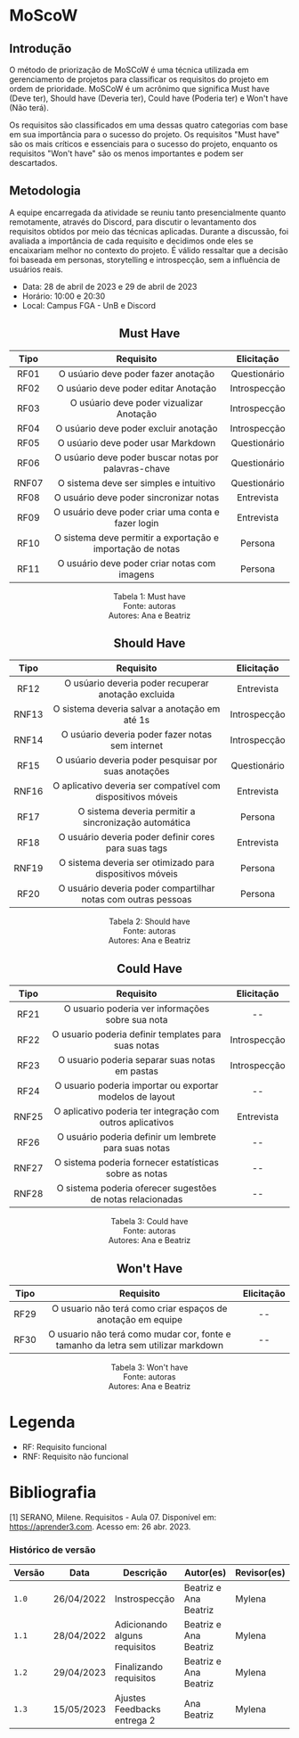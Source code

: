 # MoScoW

## Introdução

<p>
O método de priorização de MoSCoW é uma técnica utilizada em gerenciamento de projetos para classificar os requisitos do projeto em ordem de prioridade.
MoSCoW é um acrônimo que significa Must have (Deve ter), Should have (Deveria ter), Could have (Poderia ter) e Won't have (Não terá).
</p>
<p>
Os requisitos são classificados em uma dessas quatro categorias com base em sua importância para o sucesso do projeto. 
Os requisitos "Must have" são os mais críticos e essenciais para o sucesso do projeto, enquanto os requisitos "Won't have" 
são os menos importantes e podem ser descartados.
</p>

## Metodologia

A equipe encarregada da atividade se reuniu tanto presencialmente quanto remotamente, através do Discord, para discutir o levantamento dos requisitos obtidos por meio das técnicas aplicadas. Durante a discussão, foi avaliada a importância de cada requisito e decidimos onde eles se encaixariam melhor no contexto do projeto. É válido ressaltar que a decisão foi baseada em personas, storytelling e introspecção, sem a influência de usuários reais.

- Data: 28 de abril de 2023 e 29 de abril de 2023
- Horário: 10:00 e 20:30
- Local: Campus FGA - UnB e Discord

<center>

## Must Have

| Tipo  |                         Requisito                          |  Elicitação  |
| :---: | :--------------------------------------------------------: | :----------: |
| RF01  |            O usúario deve poder fazer anotação             | Questionário |
| RF02  |            O usúario deve poder editar Anotação            | Introspecção |
| RF03  |          O usúario deve poder vizualizar Anotação          | Introspecção |
| RF04  |           O usúario deve poder excluir anotação            | Introspecção |
| RF05  |             O usúario deve poder usar Markdown             | Questionário |
| RF06  |    O usúario deve poder buscar notas por palavras-chave    | Questionário |
| RNF07 |           O sistema deve ser simples e intuitivo           | Questionário |
| RF08  |           O usuário deve poder sincronizar notas           |  Entrevista  |
| RF09  |     O usuário deve poder criar uma conta e fazer login     |  Entrevista  |
| RF10  | O sistema deve permitir a exportação e importação de notas |   Persona    |
| RF11  |        O usuário deve poder criar notas com imagens        |   Persona    |
<p align="center"> Tabela 1: Must have <br> Fonte: autoras <br> Autores: Ana e Beatriz </p>


## Should Have
  
| Tipo  |                           Requisito                           |  Elicitação  |
| :---: | :-----------------------------------------------------------: | :----------: |
| RF12  |      O usúario deveria poder recuperar anotação excluida      |  Entrevista  |
| RNF13 |         O sistema deveria salvar a anotação em até 1s         | Introspecção |
| RNF14 |       O usúario deveria poder fazer notas sem internet        | Introspecção |
| RF15  |     O usúario deveria poder pesquisar por suas anotações      | Questionário |
| RNF16 |  O aplicativo deveria ser compatível com dispositivos móveis  |  Entrevista  |
| RF17  |     O sistema deveria permitir a sincronização automática     |   Persona    |
| RF18  |     O usuário deveria poder definir cores para suas tags      |  Entrevista  |
| RNF19 |   O sistema deveria ser otimizado para dispositivos móveis    |   Persona    |
| RF20  | O usuário deveria poder compartilhar notas com outras pessoas |   Persona    |
<p align="center"> Tabela 2: Should have <br> Fonte: autoras <br> Autores: Ana e Beatriz </p>


## Could Have

| Tipo  |                         Requisito                          |  Elicitação  |
| :---: | :--------------------------------------------------------: | :----------: |
| RF21  |      O usuario poderia ver informações sobre sua nota      |      --      |
| RF22  |    O usuario poderia definir templates para suas notas     | Introspecção |
| RF23  |       O usuario poderia separar suas notas em pastas       | Introspecção |
| RF24  |  O usuario poderia importar ou exportar modelos de layout  |      --      |
| RNF25 | O aplicativo poderia ter integração com outros aplicativos |  Entrevista  |
| RF26  |   O usuário poderia definir um lembrete para suas notas    |      --      |
| RNF27 |   O sistema poderia fornecer estatísticas sobre as notas   |      --      |
| RNF28 | O sistema poderia oferecer sugestões de notas relacionadas |      --      |
<p align="center"> Tabela 3: Could have <br> Fonte: autoras <br> Autores: Ana e Beatriz </p>

## Won't Have

| Tipo  |                                     Requisito                                     | Elicitação |
| :---: | :-------------------------------------------------------------------------------: | :--------: |
| RF29  |            O usuario não terá como criar espaços de anotação em equipe            |     --     |
| RF30  | O usuario não terá como mudar cor, fonte e tamanho da letra sem utilizar markdown |     --     |
<p align="center"> Tabela 3: Won't have <br> Fonte: autoras <br> Autores: Ana e Beatriz </p>

</center>

# Legenda

 - RF: Requisito funcional
 - RNF: Requisito não funcional

  
# Bibliografia

[1] SERANO, Milene. Requisitos - Aula 07. Disponível em: <https://aprender3.com>. Acesso em: 26 abr. 2023.


### Histórico de versão
| Versão | Data       | Descrição                     | Autor(es)             | Revisor(es) |
| ------ | ---------- | ----------------------------- | --------------------- | ----------- |
| `1.0`  | 26/04/2022 | Instrospecção                 | Beatriz e Ana Beatriz | Mylena      |
| `1.1`  | 28/04/2022 | Adicionando alguns requisitos | Beatriz e Ana Beatriz | Mylena      |
| `1.2`  | 29/04/2023 | Finalizando requisitos        | Beatriz e Ana Beatriz | Mylena      |
| `1.3`  | 15/05/2023 | Ajustes Feedbacks entrega 2   | Ana Beatriz           | Mylena      |

